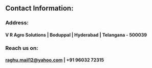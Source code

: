 ## Contact Information:
### Address:
#### V R Agro Solutions | Boduppal | Hyderabad | Telangana - 500039
### Reach us on:
#### raghu.mail12@yahoo.com | +91 96032 72315

